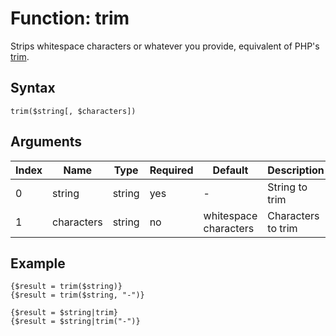 # Function: trim

Strips whitespace characters or whatever you provide, equivalent of PHP's [trim](http://php.net/manual/en/function.trim.php).

## Syntax

```trim($string[, $characters])```

## Arguments

|Index|Name|Type|Required|Default|Description|
|---|---|---|---|---|---|
|0|string|string|yes|-|String to trim|
|1|characters|string|no| whitespace characters |Characters to trim|

## Example

```
{$result = trim($string)}
{$result = trim($string, "-")}

{$result = $string|trim}
{$result = $string|trim("-")}
```
